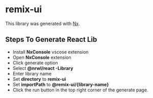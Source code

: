 # remix-ui

This library was generated with [Nx](https://nx.dev).

## Steps To Generate React Lib
-	Install **NxConsole** vscose extension
-	Open **NxConsole** extension
-	Click generate option
-	Select **@nrwl/react -Library**
- Enter library name
- Set **directory** to **remix-ui**
- Set **importPath** to **@remix-ui/{library-name}**
- Click the run button in the top right corner of the generate page.